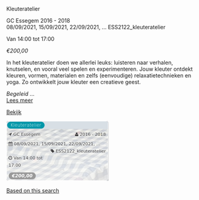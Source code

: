 Kleuteratelier

GC Essegem 2016 - 2018  
08/09/2021, 15/09/2021, 22/09/2021, ... ESS2122\_kleuteratelier  

Van 14:00 tot 17:00

*€200,00*

  

In het kleuteratelier doen we allerlei leuks: luisteren naar verhalen, knutselen, en vooral veel spelen en experimenteren. Jouw kleuter ontdekt kleuren, vormen, materialen en zelfs (eenvoudige) relaxatietechnieken en yoga. Zo ontwikkelt jouw kleuter een creatieve geest.  
  
*Begeleid*  ...  
[Lees meer](https://tickets.vgc.be/activity/subscribe/ESS2122_kleuteratelier)

[Bekijk](https://tickets.vgc.be/activity/subscribe/ESS2122_kleuteratelier)

![](64799.png)

[Based on this search](https://tickets.vgc.be/activity/index?&vrijeplaatsen=1&Age%5B%5D=3%2C4&entity=109)